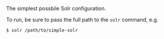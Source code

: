 The simplest possbile Solr configuration.

To run, be sure to pass the full path to the `solr` command, e.g.
```
$ solr /path/to/simple-solr
```
